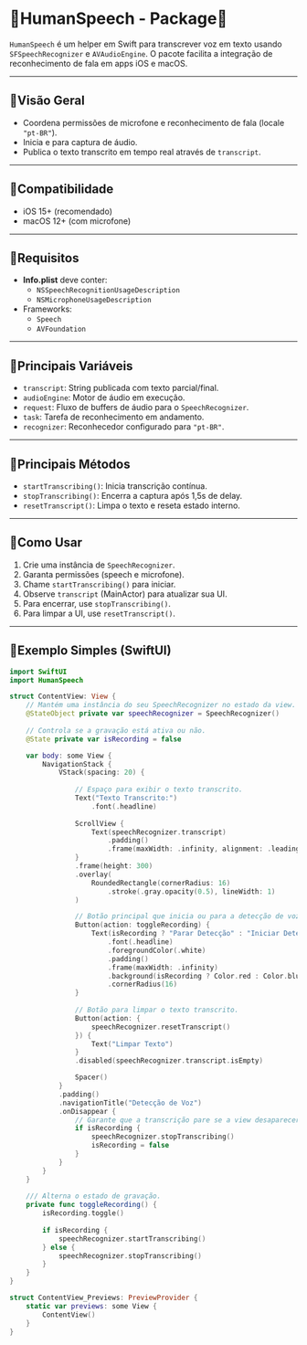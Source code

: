 # 🎤HumanSpeech - Package🎤

`HumanSpeech` é um helper em Swift para transcrever voz em texto usando `SFSpeechRecognizer` e `AVAudioEngine`. O pacote facilita a integração de reconhecimento de fala em apps iOS e macOS.

---

## 🔸Visão Geral

- Coordena permissões de microfone e reconhecimento de fala (locale `"pt-BR"`).  
- Inicia e para captura de áudio.  
- Publica o texto transcrito em tempo real através de `transcript`.  

---

## 🔸Compatibilidade

- iOS 15+ (recomendado)  
- macOS 12+ (com microfone)

---

## 🔸Requisitos

- **Info.plist** deve conter:
  - `NSSpeechRecognitionUsageDescription`
  - `NSMicrophoneUsageDescription`
- Frameworks:
  - `Speech`
  - `AVFoundation`

---

## 🔸Principais Variáveis

- `transcript`: String publicada com texto parcial/final.  
- `audioEngine`: Motor de áudio em execução.  
- `request`: Fluxo de buffers de áudio para o `SpeechRecognizer`.  
- `task`: Tarefa de reconhecimento em andamento.  
- `recognizer`: Reconhecedor configurado para `"pt-BR"`.

---

## 🔸Principais Métodos

- `startTranscribing()`: Inicia transcrição contínua.  
- `stopTranscribing()`: Encerra a captura após 1,5s de delay.  
- `resetTranscript()`: Limpa o texto e reseta estado interno.

---

## 🔸Como Usar

1. Crie uma instância de `SpeechRecognizer`.  
2. Garanta permissões (speech e microfone).  
3. Chame `startTranscribing()` para iniciar.  
4. Observe `transcript` (MainActor) para atualizar sua UI.  
5. Para encerrar, use `stopTranscribing()`.  
6. Para limpar a UI, use `resetTranscript()`.

---

## 🔸Exemplo Simples (SwiftUI)

```swift
import SwiftUI
import HumanSpeech

struct ContentView: View {
    // Mantém uma instância do seu SpeechRecognizer no estado da view.
    @StateObject private var speechRecognizer = SpeechRecognizer()
    
    // Controla se a gravação está ativa ou não.
    @State private var isRecording = false

    var body: some View {
        NavigationStack {
            VStack(spacing: 20) {
                
                // Espaço para exibir o texto transcrito.
                Text("Texto Transcrito:")
                    .font(.headline)
                
                ScrollView {
                    Text(speechRecognizer.transcript)
                        .padding()
                        .frame(maxWidth: .infinity, alignment: .leading)
                }
                .frame(height: 300)
                .overlay(
                    RoundedRectangle(cornerRadius: 16)
                        .stroke(.gray.opacity(0.5), lineWidth: 1)
                )

                // Botão principal que inicia ou para a detecção de voz.
                Button(action: toggleRecording) {
                    Text(isRecording ? "Parar Detecção" : "Iniciar Detecção de Voz")
                        .font(.headline)
                        .foregroundColor(.white)
                        .padding()
                        .frame(maxWidth: .infinity)
                        .background(isRecording ? Color.red : Color.blue)
                        .cornerRadius(16)
                }
                
                // Botão para limpar o texto transcrito.
                Button(action: {
                    speechRecognizer.resetTranscript()
                }) {
                    Text("Limpar Texto")
                }
                .disabled(speechRecognizer.transcript.isEmpty)

                Spacer()
            }
            .padding()
            .navigationTitle("Detecção de Voz")
            .onDisappear {
                // Garante que a transcrição pare se a view desaparecer.
                if isRecording {
                    speechRecognizer.stopTranscribing()
                    isRecording = false
                }
            }
        }
    }
    
    /// Alterna o estado de gravação.
    private func toggleRecording() {
        isRecording.toggle()
        
        if isRecording {
            speechRecognizer.startTranscribing()
        } else {
            speechRecognizer.stopTranscribing()
        }
    }
}

struct ContentView_Previews: PreviewProvider {
    static var previews: some View {
        ContentView()
    }
}


